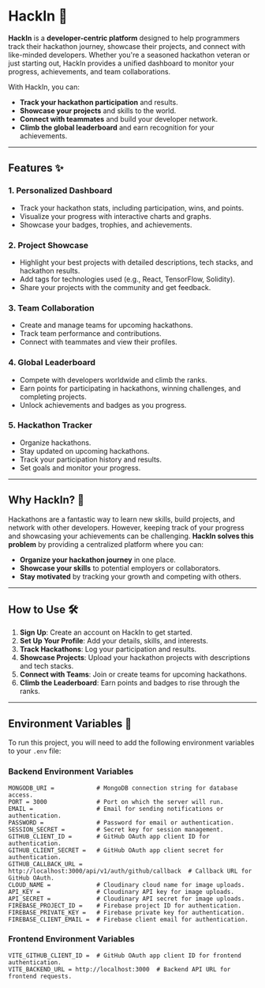 # HackIn 🚀

**HackIn** is a **developer-centric platform** designed to help programmers track their hackathon journey, showcase their projects, and connect with like-minded developers. Whether you're a seasoned hackathon veteran or just starting out, HackIn provides a unified dashboard to monitor your progress, achievements, and team collaborations.

With HackIn, you can:
- **Track your hackathon participation** and results.
- **Showcase your projects** and skills to the world.
- **Connect with teammates** and build your developer network.
- **Climb the global leaderboard** and earn recognition for your achievements.

---

## Features ✨

### 1. **Personalized Dashboard**
   - Track your hackathon stats, including participation, wins, and points.
   - Visualize your progress with interactive charts and graphs.
   - Showcase your badges, trophies, and achievements.

### 2. **Project Showcase**
   - Highlight your best projects with detailed descriptions, tech stacks, and hackathon results.
   - Add tags for technologies used (e.g., React, TensorFlow, Solidity).
   - Share your projects with the community and get feedback.

### 3. **Team Collaboration**
   - Create and manage teams for upcoming hackathons.
   - Track team performance and contributions.
   - Connect with teammates and view their profiles.

### 4. **Global Leaderboard**
   - Compete with developers worldwide and climb the ranks.
   - Earn points for participating in hackathons, winning challenges, and completing projects.
   - Unlock achievements and badges as you progress.

### 5. **Hackathon Tracker**
   - Organize hackathons.
   - Stay updated on upcoming hackathons.
   - Track your participation history and results.
   - Set goals and monitor your progress.

---

## Why HackIn? 🤔

Hackathons are a fantastic way to learn new skills, build projects, and network with other developers. However, keeping track of your progress and showcasing your achievements can be challenging. **HackIn solves this problem** by providing a centralized platform where you can:
- **Organize your hackathon journey** in one place.
- **Showcase your skills** to potential employers or collaborators.
- **Stay motivated** by tracking your growth and competing with others.

---

## How to Use 🛠️

1. **Sign Up**: Create an account on HackIn to get started.
2. **Set Up Your Profile**: Add your details, skills, and interests.
3. **Track Hackathons**: Log your participation and results.
4. **Showcase Projects**: Upload your hackathon projects with descriptions and tech stacks.
5. **Connect with Teams**: Join or create teams for upcoming hackathons.
6. **Climb the Leaderboard**: Earn points and badges to rise through the ranks.

---
## Environment Variables 🔑

To run this project, you will need to add the following environment variables to your `.env` file:

### Backend Environment Variables
```plaintext
MONGODB_URI =            # MongoDB connection string for database access.
PORT = 3000              # Port on which the server will run.
EMAIL =                  # Email for sending notifications or authentication.
PASSWORD =               # Password for email or authentication.
SESSION_SECRET =         # Secret key for session management.
GITHUB_CLIENT_ID =       # GitHub OAuth app client ID for authentication.
GITHUB_CLIENT_SECRET =   # GitHub OAuth app client secret for authentication.
GITHUB_CALLBACK_URL = http://localhost:3000/api/v1/auth/github/callback  # Callback URL for GitHub OAuth.
CLOUD_NAME =             # Cloudinary cloud name for image uploads.
API_KEY =                # Cloudinary API key for image uploads.
API_SECRET =             # Cloudinary API secret for image uploads.
FIREBASE_PROJECT_ID =    # Firebase project ID for authentication.
FIREBASE_PRIVATE_KEY =   # Firebase private key for authentication.
FIREBASE_CLIENT_EMAIL =  # Firebase client email for authentication.
```

### Frontend Environment Variables
```plaintext
VITE_GITHUB_CLIENT_ID =  # GitHub OAuth app client ID for frontend authentication.
VITE_BACKEND_URL = http://localhost:3000  # Backend API URL for frontend requests.
